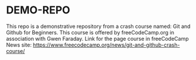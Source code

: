 # DEMO-REPO

This repo is a demonstrative repository from a crash course named: Git and Github for Beginners.
This course is offered by freeCodeCamp.org in association with Gwen Faraday.
Link for the page course in freeCodeCamp News site: https://www.freecodecamp.org/news/git-and-github-crash-course/
